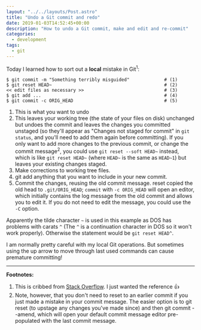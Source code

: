 ```yaml
---
layout: "../../layouts/Post.astro"
title: "Undo a Git commit and redo"
date: 2019-01-03T14:52:45+00:00
description: "How to undo a Git commit, make and edit and re-commit"
categories:
  - development
tags:
  - git
---
```


Today I learned how to sort out a **local** mistake in Git<sup>1</sup>:

```
$ git commit -m "Something terribly misguided"             # (1)
$ git reset HEAD~                                          # (2)
<< edit files as necessary >>                              # (3)
$ git add ...                                              # (4)
$ git commit -c ORIG_HEAD                                  # (5)
```

1. This is what you want to undo
2. This leaves your working tree (the state of your files on disk) unchanged but undoes the commit and leaves the changes you committed unstaged (so they'll appear as "Changes not staged for commit" in `git status`, and you'll need to add them again before committing). If you only want to add more changes to the previous commit, or change the commit message<sup>2</sup>, you could use `git reset --soft HEAD~` instead, which is like `git reset HEAD~` (where `HEAD~` is the same as `HEAD~1`) but leaves your existing changes staged.
3. Make corrections to working tree files.
4. git add anything that you want to include in your new commit.
5. Commit the changes, reusing the old commit message. reset copied the old head to `.git/ORIG_HEAD`; `commit` with `-c ORIG_HEAD` will open an editor, which initially contains the log message from the old commit and allows you to edit it. If you do not need to edit the message, you could use the `-C` option.

<!--more-->

Apparently the tilde character `~` is used in this example as DOS has problems with carats `^` (The `^` is a continuation character in DOS so it won't work properly). Otherwise the statement would be `git reset HEAD^`.

I am normally pretty careful with my local Git operations. But sometimes using the up arrow to move through last used commands can cause premature committing!

---

**Footnotes:**

1. This is cribbed from [Stack Overflow](https://stackoverflow.com/a/927386). I just wanted the reference 👍
2. Note, however, that you don't need to reset to an earlier commit if you just made a mistake in your commit message. The easier option is to git reset (to upstage any changes you've made since) and then git commit --amend, which will open your default commit message editor pre-populated with the last commit message.
